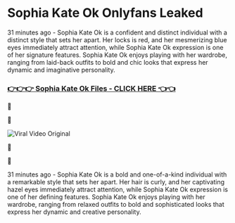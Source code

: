 # Sophia Kate Ok Onlyfans Leaked

<p>31 minutes ago - Sophia Kate Ok is a confident and distinct individual with a distinct style that sets her apart. Her locks is red, and her mesmerizing blue eyes immediately attract attention, while Sophia Kate Ok expression is one of her signature features. Sophia Kate Ok enjoys playing with her wardrobe, ranging from laid-back outfits to bold and chic looks that express her dynamic and imaginative personality.</p><p>
<h3><a href="https://fansleaks.com-getfree.pro/sophia-kate-ok" rel="nofollow">👉👉👉 Sophia Kate Ok Files - CLICK HERE 👈👈</a></h3>
<p>🔻</p>
<p>🔻</p> <p>
<a href="https://fansleaks.com-getfree.pro/sophia-kate-ok" rel="nofollow"><img src="https://i.imgur.com/0ZbtXZ5.gif" alt="Viral Video Original" style="max-width: 100%; display: inline-block;" data-target="animated-image.originalImage"></a>
<p>🔻</p>
<p>🔻</p> <p>31 minutes ago - Sophia Kate Ok is a bold and one-of-a-kind individual with a remarkable style that sets her apart. Her hair is curly, and her captivating hazel eyes immediately attract attention, while Sophia Kate Ok expression is one of her defining features. Sophia Kate Ok enjoys playing with her wardrobe, ranging from relaxed outfits to bold and sophisticated looks that express her dynamic and creative personality.</p>